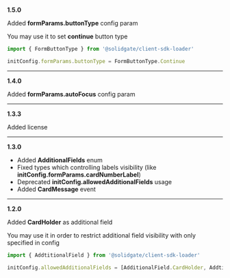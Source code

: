 **1.5.0**

Added **formParams.buttonType** config param

You may use it to set **continue** button type
```typescript
import { FormButtonType } from '@solidgate/client-sdk-loader'

initConfig.formParams.buttonType = FormButtonType.Continue
```

***

**1.4.0**

Added **formParams.autoFocus** config param

***

**1.3.3**

Added license

***

**1.3.0**


- Added **AdditionalFields** enum
- Fixed types which controlling labels visibility (like **initConfig.formParams.cardNumberLabel**)
- Deprecated **initConfig.allowedAdditionalFields** usage
- Added **CardMessage** event

***

**1.2.0**

Added **CardHolder** as additional field

You may use it in order to restrict additional field visibility with only specified in config
```typescript
import { AddtitionalField } from '@solidgate/client-sdk-loader'

initConfig.allowedAdditionalFields = [AdditionalField.CardHolder, AddtitionalField.Pin]
```

